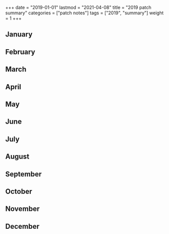 +++
date = "2019-01-01"
lastmod = "2021-04-08"
title = "2019 patch summary"
categories = ["patch notes"]
tags = ["2019", "summary"]
weight = 1
+++

## January

## February

## March

## April

## May

## June

## July

## August

## September

## October

## November

## December

